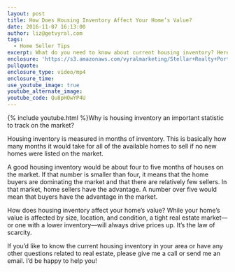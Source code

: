 ```yaml
---
layout: post
title: How Does Housing Inventory Affect Your Home’s Value?
date: 2016-11-07 16:13:00
author: liz@getvyral.com
tags:
  - Home Seller Tips
excerpt: What do you need to know about current housing inventory? Here is a brief rundown.
enclosure: 'https://s3.amazonaws.com/vyralmarketing/Stellar+Realty+Portland/Portland+Real+Estate+Agent+-+How+Does+Housing+Inventory+Affect+Your+Homes+Value.mp4'
pullquote:
enclosure_type: video/mp4
enclosure_time:
use_youtube_image: true
youtube_alternate_image:
youtube_code: Qu8pHOwYP4U
---
```



{% include youtube.html %}Why is housing inventory an important statistic to track on the market?

Housing inventory is measured in months of inventory. This is basically how many months it would take for all of the available homes to sell if no new homes were listed on the market.

A good housing inventory would be about four to five months of houses on the market. If that number is smaller than four, it means that the home buyers are dominating the market and that there are relatively few sellers. In that market, home sellers have the advantage. A number over five would mean that buyers have the advantage in the market.

How does housing inventory affect your home’s value? While your home’s value is affected by size, location, and condition, a tight real estate market—or one with a lower inventory—will always drive prices up. It’s the law of scarcity.

If you’d like to know the current housing inventory in your area or have any other questions related to real estate, please give me a call or send me an email. I’d be happy to help you!